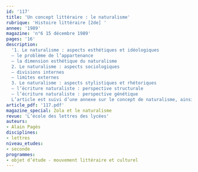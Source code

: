 ```yaml
---
id: '117'
title: 'Un concept littéraire : le naturalisme'
rubrique: 'Histoire littéraire [2de] '
annee: '1989'
magazine: 'n°6 15 décembre 1989'
pages: '16'
description: 
  '1. Le naturalisme : aspects esthétiques et idéologiques
  – le problème de l’appartenance
  – la dimension esthétique du naturalisme
  2. Le naturalisme : aspects sociologiques
  – divisions internes
  – limites externes
  3. Le naturalisme : aspects stylistiques et rhétoriques
  – l’écriture naturaliste : perspective structurale
  – l’écriture naturaliste : perspective génétique
  L’article est suivi d’une annexe sur le concept de naturalisme, ainsi que de repères chronologiques.'
article_pdf: '117.pdf'
magazine_special: Zola et le naturalisme
revue: 'L’école des lettres des lycées'
auteurs:
- Alain Pagès
disciplines:
- lettres
niveau_etudes:
- seconde
programmes:
- objet d’étude - mouvement littéraire et culturel
---
```

